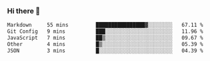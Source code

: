 ### Hi there 👋

<!--
**WShiBin/WShiBin** is a ✨ _special_ ✨ repository because its `README.md` (this file) appears on your GitHub profile.

Here are some ideas to get you started:

- 🔭 I’m currently working on ...
- 🌱 I’m currently learning ...
- 👯 I’m looking to collaborate on ...
- 🤔 I’m looking for help with ...
- 💬 Ask me about ...
- 📫 How to reach me: ...
- 😄 Pronouns: ...
- ⚡ Fun fact: ...
-->

<!--START_SECTION:waka-->

```txt
Markdown     55 mins         ████████████████▓░░░░░░░░   67.11 %
Git Config   9 mins          ███░░░░░░░░░░░░░░░░░░░░░░   11.96 %
JavaScript   7 mins          ██▒░░░░░░░░░░░░░░░░░░░░░░   09.67 %
Other        4 mins          █▒░░░░░░░░░░░░░░░░░░░░░░░   05.39 %
JSON         3 mins          █░░░░░░░░░░░░░░░░░░░░░░░░   04.39 %
```

<!--END_SECTION:waka-->
